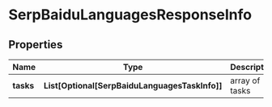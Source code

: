 # SerpBaiduLanguagesResponseInfo


## Properties

| Name | Type | Description | Notes |
|------------ | ------------- | ------------- | -------------|
**tasks** | **List[Optional[SerpBaiduLanguagesTaskInfo]]** | array of tasks |[optional]|